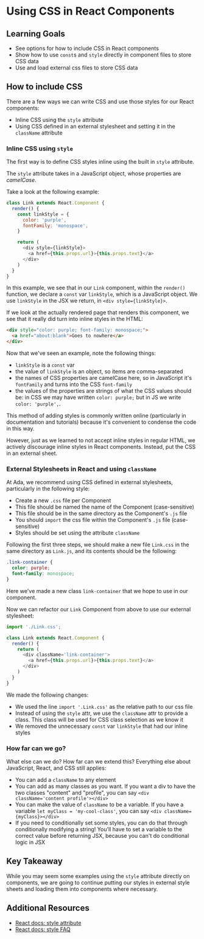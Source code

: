 # Using CSS in React Components

## Learning Goals
- See options for how to include CSS in React components
- Show how to use `const`s and `style` directly in component files to store CSS data
- Use and load external css files to store CSS data


## How to include CSS

There are a few ways we can write CSS and use those styles for our React components:
- Inline CSS using the `style` attribute
- Using CSS defined in an external stylesheet and setting it in the `className` attribute

### Inline CSS using `style`

The first way is to define CSS styles inline using the built in `style` attribute.

The `style` attribute takes in a JavaScript object, whose properties are _camelCase_.

Take a look at the following example:

```javascript
class Link extends React.Component {
  render() {
    const linkStyle = {
      color: 'purple',
      fontFamily: 'monospace',
    }

    return (
      <div style={linkStyle}>
        <a href={this.props.url}>{this.props.text}</a>
      </div>
    )
  }
}
```

In this example, we see that in our `Link` component, within the `render()` function, we declare a `const` var `linkStyle`, which is a JavaScript object. We use `linkStyle` in the JSX we return, in `<div style={linkStyle}>`.

If we look at the actually rendered page that renders this component, we see that it really did turn into inline styles in the HTML:

```html
<div style="color: purple; font-family: monospace;">
  <a href="about:blank">Goes to nowhere</a>
</div>
```

Now that we've seen an example, note the following things:
- `linkStyle` is a `const` var
- the value of `linkStyle` is an object, so items are comma-separated
- the names of CSS properties are camelCase here, so in JavaScript it's `fontFamily` and turns into the CSS `font-family`
- the values of the properties are strings of what the CSS values should be: in CSS we may have written `color: purple;` but in JS we write `color: 'purple',`.

This method of adding styles is commonly written online (particularly in documentation and tutorials) because it's convenient to condense the code in this way.

However, just as we learned to not accept inline styles in regular HTML, we actively discourage inline styles in React components. Instead, put the CSS in an external sheet.

### External Stylesheets in React and using `className`

At Ada, we recommend using CSS defined in external stylesheets, particularly in the following style:
- Create a new `.css` file per Component
- This file should be named the name of the Component (case-sensitive)
- This file should be in the same directory as the Component's `.js` file
- You should `import` the css file within the Component's `.js` file (case-sensitive)
- Styles should be set using the attribute `className`

Following the first three steps, we should make a new file `Link.css` in the same directory as `Link.js`, and its contents should be the following:
```css
.link-container {
  color: purple;
  font-family: monospace;
}
```

Here we've made a new class `link-container` that we hope to use in our component.

Now we can refactor our `Link` Component from above to use our external stylesheet:

```javascript
import './Link.css';

class Link extends React.Component {
  render() {
    return (
      <div className='link-container'>
        <a href={this.props.url}>{this.props.text}</a>
      </div>
    )
  }
}
```

We made the following changes:
- We used the line `import '.Link.css'` as the relative path to our css file
- Instead of using the `style` attr, we use the `className` attr to provide a class. This class will be used for CSS class selection as we know it
- We removed the unnecessary `const` var `linkStyle` that had our inline styles

### How far can we go?

What else can we do? How far can we extend this? Everything else about JavaScript, React, and CSS still applies:
- You can add a `className` to any element
- You can add as many classes as you want. If you want a div to have the two classes "content" and "profile", you can say `<div className='content profile'></div>`
- You can make the value of `className` to be a variable. If you have a variable `let myClass = 'my-cool-class'`, you can say `<div className={myClass}></div>`
- If you need to conditionally set some styles, you can do that through conditionally modifying a string! You'll have to set a variable to the correct value before returning JSX, because you can't do conditional logic in JSX

## Key Takeaway
While you may seem some examples using the `style` attribute directly on components, we are going to continue putting our styles in external style sheets and loading them into components where necessary.

## Additional Resources
- [React docs: style attribute](https://reactjs.org/docs/dom-elements.html#style)
- [React docs: style FAQ](https://reactjs.org/docs/faq-styling.html)
